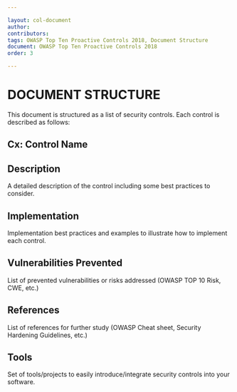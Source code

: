 ```yaml
---

layout: col-document
author:
contributors:
tags: OWASP Top Ten Proactive Controls 2018, Document Structure
document: OWASP Top Ten Proactive Controls 2018
order: 3

---
```


# DOCUMENT STRUCTURE
This document is structured as a list of security controls. Each control is described as follows:


## Cx: Control Name

## Description
A detailed description of the control including some best practices to consider.

## Implementation
Implementation best practices  and examples to illustrate how to implement each control.

## Vulnerabilities Prevented
List of prevented vulnerabilities or risks addressed (OWASP TOP 10 Risk, CWE, etc.)

## References
List of references for further study (OWASP Cheat sheet, Security Hardening Guidelines, etc.)


## Tools
Set of tools/projects to easily introduce/integrate security controls into your software.
